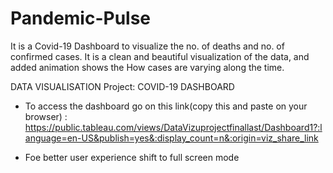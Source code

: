 # Pandemic-Pulse
It is a Covid-19 Dashboard to visualize the no. of deaths and no. of confirmed cases. It is a clean and beautiful visualization of the data, and added animation shows the How cases are varying along the time.


DATA VISUALISATION Project: COVID-19 DASHBOARD

* To access the dashboard go on this link(copy this and paste on your browser) : https://public.tableau.com/views/DataVizuprojectfinallast/Dashboard1?:language=en-US&publish=yes&:display_count=n&:origin=viz_share_link

* Foe better user experience shift to full screen mode
